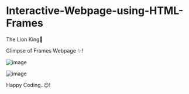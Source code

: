 # Interactive-Webpage-using-HTML-Frames


The Lion King🦁

Glimpse of Frames Webpage ✨!


![image](https://user-images.githubusercontent.com/72887609/133486688-e9de530a-54fc-4968-a852-399c515ab239.png)

![image](https://user-images.githubusercontent.com/72887609/133486831-20954f9c-4352-4c11-ae66-3c33aa4b840e.png)





Happy Coding..😉!
